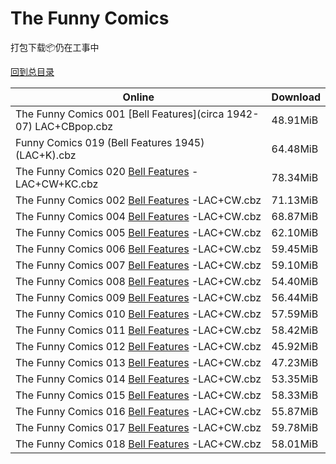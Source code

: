 # The Funny Comics

打包下载📦仍在工事中

[回到总目录](/Catalogs.md)







Online | Download
--- | ---
The Funny Comics 001 [Bell Features](circa 1942-07) LAC+CBpop.cbz | 48.91MiB
Funny Comics 019 (Bell Features 1945) (LAC+K).cbz | 64.48MiB
The Funny Comics 020 [Bell Features](app1945-08) -LAC+CW+KC.cbz | 78.34MiB
The Funny Comics 002 [Bell Features](1942-08) -LAC+CW.cbz | 71.13MiB
The Funny Comics 004 [Bell Features](1942-12) -LAC+CW.cbz | 68.87MiB
The Funny Comics 005 [Bell Features](1943-02) -LAC+CW.cbz | 62.10MiB
The Funny Comics 006 [Bell Features](1943-04) -LAC+CW.cbz | 59.45MiB
The Funny Comics 007 [Bell Features](1943-06) -LAC+CW.cbz | 59.10MiB
The Funny Comics 008 [Bell Features](1943-08) -LAC+CW.cbz | 54.40MiB
The Funny Comics 009 [Bell Features](1943-12) -LAC+CW.cbz | 56.44MiB
The Funny Comics 010 [Bell Features](1944-02) -LAC+CW.cbz | 57.59MiB
The Funny Comics 011 [Bell Features](1944-04) -LAC+CW.cbz | 58.42MiB
The Funny Comics 012 [Bell Features](1944-06) -LAC+CW.cbz | 45.92MiB
The Funny Comics 013 [Bell Features](1944-08) -LAC+CW.cbz | 47.23MiB
The Funny Comics 014 [Bell Features](1944-10) -LAC+CW.cbz | 53.35MiB
The Funny Comics 015 [Bell Features](1944-12) -LAC+CW.cbz | 58.33MiB
The Funny Comics 016 [Bell Features](1945-02) -LAC+CW.cbz | 55.87MiB
The Funny Comics 017 [Bell Features](1945-04) -LAC+CW.cbz | 59.78MiB
The Funny Comics 018 [Bell Features](1945-06) -LAC+CW.cbz | 58.01MiB